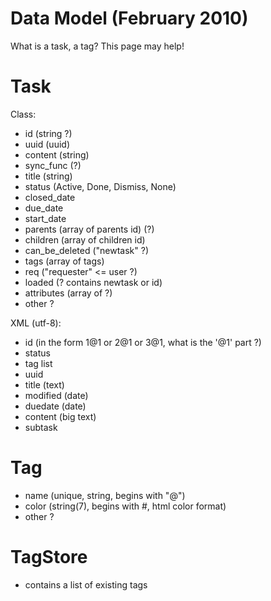 # Data Model (February 2010)

What is a task, a tag? This page may help!

# Task

Class:
- id (string ?)
- uuid (uuid)
- content (string)
- sync_func (?)
- title (string)
- status (Active, Done, Dismiss, None)
- closed_date
- due_date
- start_date
- parents (array of parents id) (?)
- children (array of children id)
- can_be_deleted ("newtask" ?)
- tags (array of tags)
- req ("requester" \<= user ?)
- loaded (? contains newtask or id)
- attributes (array of ?)
- other ?

XML (utf-8):

- id (in the form 1@1 or 2@1 or 3@1, what is the '@1' part ?)
- status
- tag list
- uuid
- title (text)
- modified (date)
- duedate (date)
- content (big text)
- subtask

# Tag

- name (unique, string, begins with "@")
- color (string(7), begins with #, html color format)
- other ?

# TagStore

- contains a list of existing tags

